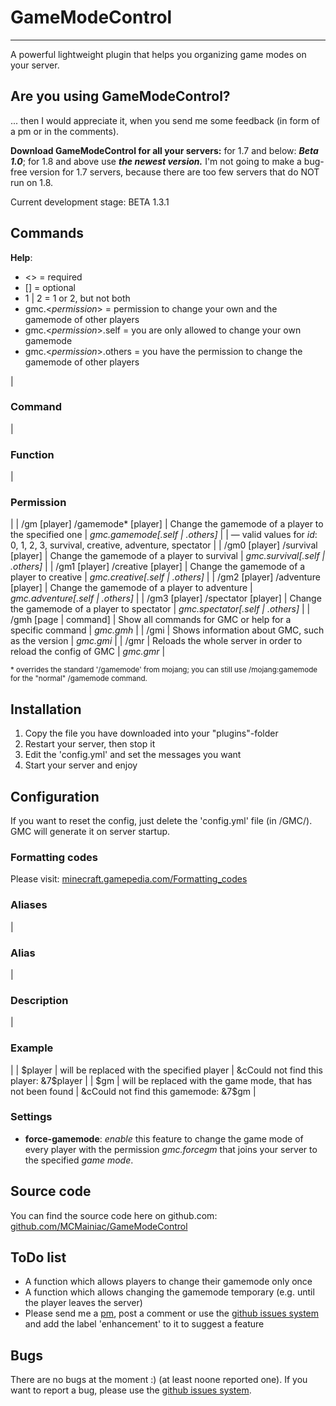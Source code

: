 # GameModeControl

* * *

A powerful lightweight plugin that helps you organizing game modes on your server.

## Are you using GameModeControl?

... then I would appreciate it, when you send me some feedback (in form of a pm or in the comments).

**Download GameModeControl for all your servers:** for 1.7 and below: **_Beta 1.0_**; for 1.8 and above use **_the newest version._**
 I'm not going to make a bug-free version for 1.7 servers, because there are too few servers that do NOT run on 1.8.

Current development stage: BETA 1.3.1

## Commands

**Help**:

*   <> = required
*   [] = optional
*   1 | 2 = 1 or 2, but not both
*   gmc.<_permission_> = permission to change your own and the gamemode of other players
*   gmc.<_permission_>.self = you are only allowed to change your own gamemode
*   gmc.<_permission_>.others = you have the permission to change the gamemode of other players

| 

### Command

 | 

### Function

 | 

### Permission

 |
| /gm <id> [player]
/gamemode* <id> [player] | Change the gamemode of a player to the specified one | _gmc.gamemode[.self | .others]_ |
| — valid values for _id_: 0, 1, 2, 3, survival, creative, adventure, spectator |
| /gm0 [player]
/survival [player] | Change the gamemode of a player to survival | _gmc.survival[.self | .others]_ |
| /gm1 [player]
/creative [player] | Change the gamemode of a player to creative | _gmc.creative[.self | .others]_ |
| /gm2 [player]
/adventure [player] | Change the gamemode of a player to adventure | _gmc.adventure[.self | .others]_ |
| /gm3 [player]
/spectator [player] | Change the gamemode of a player to spectator | _gmc.spectator[.self | .others]_ |
| /gmh [page | command] | Show all commands for GMC or help for a specific command | _gmc.gmh_ |
| /gmi | Shows information about GMC, such as the version | _gmc.gmi_ |
| /gmr | Reloads the whole server in order to reload the config of GMC | _gmc.gmr_ |

<small>* overrides the standard '/gamemode' from mojang; you can still use /mojang:gamemode for the "normal" /gamemode command.</small>

## Installation

1.  Copy the file you have <a>download</a>ed into your "plugins"-folder
2.  Restart your server, then stop it
3.  Edit the 'config.yml' and set the messages you want
4.  Start your server and enjoy

## Configuration

If you want to reset the config, just delete the 'config.yml' file (in <your plugins folder>/GMC/). GMC will generate it on server startup.

### Formatting codes

Please visit: [minecraft.gamepedia.com/Formatting_codes](http://minecraft.gamepedia.com/Formatting_codes)

### Aliases

| 

### Alias

 | 

### Description

 | 

### Example

 |
| $player | will be replaced with the specified player | &cCould not find this player: &7$player |
| $gm | will be replaced with the game mode, that has not been found | &cCould not find this gamemode: &7$gm |

### Settings

*   **force-gamemode**:
     _enable_ this feature to change the game mode of every player with the permission _gmc.forcegm_ that joins your server to the specified _game mode_.

## Source code

You can find the source code here on github.com: [github.com/MCMainiac/GameModeControl](https://github.com/MCMainiac/GameModeControl)

## ToDo list

*   A function which allows players to change their gamemode only once
*   A function which allows changing the gamemode temporary (e.g. until the player leaves the server)
*   Please send me a [pm](http://dev.bukkit.org/home/send-private-message/?to=MCMainiac), post a comment or use the [github issues system](https://github.com/MCMainiac/GameModeControl/issues) and add the label 'enhancement' to it to suggest a feature

## Bugs

There are no bugs at the moment :) (at least noone reported one).
 If you want to report a bug, please use the [github issues system](https://github.com/MCMainiac/GameModeControl/issues).
